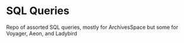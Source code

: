 # SQL Queries

Repo of assorted SQL queries, mostly for ArchivesSpace but some for Voyager, Aeon, and Ladybird